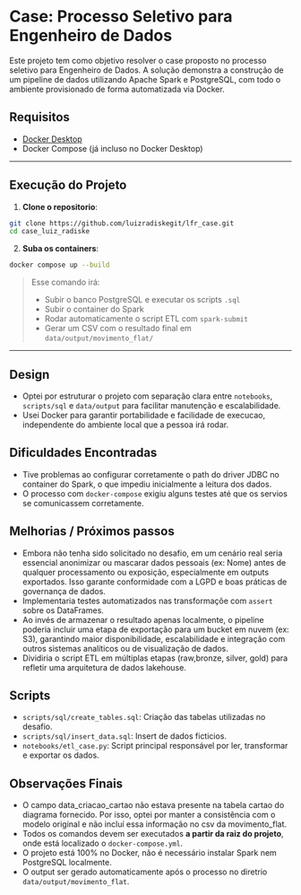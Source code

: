 # Case: Processo Seletivo para Engenheiro de Dados
Este projeto tem como objetivo resolver o case proposto no processo seletivo para Engenheiro de Dados. A solução demonstra a construção de um pipeline de dados utilizando Apache Spark e PostgreSQL, com todo o ambiente provisionado de forma automatizada via Docker.
## Requisitos
- [Docker Desktop](https://www.docker.com/products/docker-desktop)
- Docker Compose (já incluso no Docker Desktop)
___

## Execução do Projeto

1. **Clone o repositorio**:

```bash
git clone https://github.com/luizradiskegit/lfr_case.git
cd case_luiz_radiske
```

2. **Suba os containers**:
```bash
docker compose up --build
```

> Esse comando irá:
> - Subir o banco PostgreSQL e executar os scripts `.sql`
> - Subir o container do Spark
> - Rodar automaticamente o script ETL com `spark-submit`
> - Gerar um CSV com o resultado final em `data/output/movimento_flat/`

___
## Design
- Optei por estruturar o projeto com separação clara entre `notebooks`, `scripts/sql` e
`data/output` para facilitar manutenção e escalabilidade.
- Usei Docker para garantir portabilidade e facilidade de execucao, independente do
ambiente local que a pessoa irá rodar.


## Dificuldades Encontradas
- Tive problemas ao configurar corretamente o path do driver JDBC no container do
Spark, o que impediu inicialmente a leitura dos dados.
- O processo com `docker-compose` exigiu alguns testes até que os servios se comunicassem corretamente.


## Melhorias / Próximos passos
- Embora não tenha sido solicitado no desafio, em um cenário real seria essencial anonimizar ou mascarar dados pessoais (ex: Nome) antes de qualquer processamento ou exposição, especialmente em outputs exportados. Isso garante conformidade com a LGPD e boas práticas de governança de dados.
- Implementaria testes automatizados nas transformaçõe com `assert` sobre os DataFrames.
- Ao invés de armazenar o resultado apenas localmente, o pipeline poderia incluir uma etapa de exportação para um bucket em nuvem (ex: S3), garantindo maior disponibilidade, escalabilidade e integração com outros sistemas analíticos ou de visualização de dados.
- Dividiria o script ETL em múltiplas etapas (raw,bronze, silver, gold) para refletir uma arquitetura de dados lakehouse.


## Scripts
- `scripts/sql/create_tables.sql`: Criação das tabelas utilizadas no desafio.
- `scripts/sql/insert_data.sql`: Insert de dados ficticios.
- `notebooks/etl_case.py`: Script principal responsável por ler, transformar e exportar
os dados.

## Observações Finais
- O campo data_criacao_cartao não estava presente na tabela cartao do diagrama fornecido. Por isso, optei por manter a consistência com o modelo original e não incluí essa informação no csv da movimento_flat.
- Todos os comandos devem ser executados **a partir da raiz do projeto**, onde está localizado o `docker-compose.yml`.
- O projeto está 100% no Docker, não é necessário instalar Spark nem PostgreSQL localmente.
- O output ser gerado automaticamente após o processo no diretrio
`data/output/movimento_flat`.
